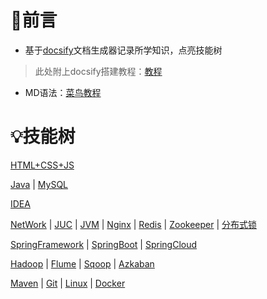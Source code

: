 # 🤝前言

- 基于[docsify](https://docsify.js.org/#/zh-cn/)文档生成器记录所学知识，点亮技能树

> 此处附上docsify搭建教程：[教程](/搭建Docsify到GitHub)

- MD语法：[菜鸟教程](https://www.runoob.com/markdown/md-tutorial.html)

# 💡技能树

[HTML+CSS+JS](/View/1.HTML+CSS+JS/README)

[Java](/Java/README)	|	[MySQL](/MySQL/README)

[IDEA](/IDEA/README)



[NetWork](/NetWork/README)	|	[JUC](/JUC/README)	|	[JVM](/JVM/README)	|	[Nginx](/Nginx/README)	|	[Redis](/Redis/README)	|	[Zookeeper](/Zookeeper/README)	|	[分布式锁](/Other/分布式锁)

[SpringFramework](/Spring/SpringFramework)	|	[SpringBoot](/Spring/SpringBoot)	|	[SpringCloud](/Spring/SpringCloud/README)

[Hadoop](/Hadoop/README)	|	[Flume](/Flume/Flume)	|	[Sqoop](/Sqoop/Sqoop)	|	[Azkaban](Azkaban/Azkaban)





[Maven](/Maven/Maven)	|	[Git](/Git/Git)	|	[Linux](/Linux/README)	|	[Docker](/Docker/README)

​				

















